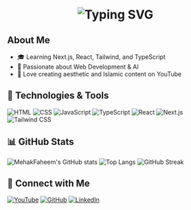 <h1 align="center">
  <img src="https://readme-typing-svg.herokuapp.com?font=Fira+Code&weight=600&size=25&duration=3000&pause=1000&color=FF5733&center=true&vCenter=true&multiline=true&repeat=true&width=435&height=50&lines=Hello%2C+I+am+Mehkiii+%F0%9F%91%8B" alt="Typing SVG" />
</h1>

## About Me
- 🎓 Learning Next.js, React, Tailwind, and TypeScript
- 🚀 Passionate about Web Development & AI
- 🎨 Love creating aesthetic and Islamic content on YouTube

## 🚀 Technologies & Tools
![HTML](https://img.shields.io/badge/-HTML5-E34F26?style=flat&logo=html5&logoColor=white)
![CSS](https://img.shields.io/badge/-CSS3-1572B6?style=flat&logo=css3&logoColor=white)
![JavaScript](https://img.shields.io/badge/-JavaScript-F7DF1E?style=flat&logo=javascript&logoColor=black)
![TypeScript](https://img.shields.io/badge/-TypeScript-3178C6?style=flat&logo=typescript&logoColor=white)
![React](https://img.shields.io/badge/-React-61DAFB?style=flat&logo=react&logoColor=black)
![Next.js](https://img.shields.io/badge/-Next.js-000000?style=flat&logo=nextdotjs&logoColor=white)
![Tailwind CSS](https://img.shields.io/badge/-Tailwind%20CSS-38B2AC?style=flat&logo=tailwind-css&logoColor=white)

## 📊 GitHub Stats
![MehakFaheem's GitHub stats](https://github-readme-stats.vercel.app/api?username=mehakfaheem&show_icons=true&theme=radical)
![Top Langs](https://github-readme-stats.vercel.app/api/top-langs/?username=mehakfaheem&layout=compact&theme=radical)
![GitHub Streak](https://github-readme-streak-stats.herokuapp.com/?user=mehakfaheem&theme=radical)

## 💬 Connect with Me
[![YouTube](https://img.shields.io/badge/-YouTube-FF0000?style=flat&logo=youtube&logoColor=white)](https://youtube.com/yourchannel)
[![GitHub](https://img.shields.io/badge/-GitHub-181717?style=flat&logo=github&logoColor=white)](https://github.com/mehkiii)
[![LinkedIn](https://img.shields.io/badge/-LinkedIn-0077B5?style=flat&logo=linkedin&logoColor=white)](https://linkedin.com/in/yourprofile)

